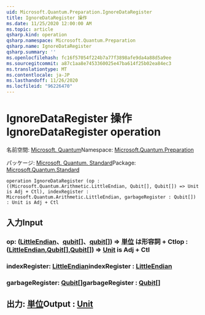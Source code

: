 ```yaml
---
uid: Microsoft.Quantum.Preparation.IgnoreDataRegister
title: IgnoreDataRegister 操作
ms.date: 11/25/2020 12:00:00 AM
ms.topic: article
qsharp.kind: operation
qsharp.namespace: Microsoft.Quantum.Preparation
qsharp.name: IgnoreDataRegister
qsharp.summary: ''
ms.openlocfilehash: fc16f57054f224b7a77f3898afe9da4a88d5a9ee
ms.sourcegitcommit: a87c1aa8e7453360025e47ba614f25b02ea84ec3
ms.translationtype: MT
ms.contentlocale: ja-JP
ms.lasthandoff: 11/26/2020
ms.locfileid: "96226470"
---
```

# <a name="ignoredataregister-operation"></a><span data-ttu-id="5aad1-102">IgnoreDataRegister 操作</span><span class="sxs-lookup"><span data-stu-id="5aad1-102">IgnoreDataRegister operation</span></span>

<span data-ttu-id="5aad1-103">名前空間: [Microsoft. Quantum](xref:Microsoft.Quantum.Preparation)</span><span class="sxs-lookup"><span data-stu-id="5aad1-103">Namespace: [Microsoft.Quantum.Preparation](xref:Microsoft.Quantum.Preparation)</span></span>

<span data-ttu-id="5aad1-104">パッケージ: [Microsoft. Quantum. Standard](https://nuget.org/packages/Microsoft.Quantum.Standard)</span><span class="sxs-lookup"><span data-stu-id="5aad1-104">Package: [Microsoft.Quantum.Standard](https://nuget.org/packages/Microsoft.Quantum.Standard)</span></span>




```qsharp
operation IgnoreDataRegister (op : ((Microsoft.Quantum.Arithmetic.LittleEndian, Qubit[], Qubit[]) => Unit is Adj + Ctl), indexRegister : Microsoft.Quantum.Arithmetic.LittleEndian, garbageRegister : Qubit[]) : Unit is Adj + Ctl
```


## <a name="input"></a><span data-ttu-id="5aad1-105">入力</span><span class="sxs-lookup"><span data-stu-id="5aad1-105">Input</span></span>

### <a name="op--littleendianqubitqubit--unit--is-adj--ctl"></a><span data-ttu-id="5aad1-106">op: ([LittleEndian](xref:Microsoft.Quantum.Arithmetic.LittleEndian)、[qubit](xref:microsoft.quantum.lang-ref.qubit)[]、[qubit](xref:microsoft.quantum.lang-ref.qubit)[]) => [単位](xref:microsoft.quantum.lang-ref.unit)  は形容詞 + Ctl</span><span class="sxs-lookup"><span data-stu-id="5aad1-106">op : ([LittleEndian](xref:Microsoft.Quantum.Arithmetic.LittleEndian),[Qubit](xref:microsoft.quantum.lang-ref.qubit)[],[Qubit](xref:microsoft.quantum.lang-ref.qubit)[]) => [Unit](xref:microsoft.quantum.lang-ref.unit)  is Adj + Ctl</span></span>




### <a name="indexregister--littleendian"></a><span data-ttu-id="5aad1-107">indexRegister: [LittleEndian](xref:Microsoft.Quantum.Arithmetic.LittleEndian)</span><span class="sxs-lookup"><span data-stu-id="5aad1-107">indexRegister : [LittleEndian](xref:Microsoft.Quantum.Arithmetic.LittleEndian)</span></span>




### <a name="garbageregister--qubit"></a><span data-ttu-id="5aad1-108">garbageRegister: [Qubit](xref:microsoft.quantum.lang-ref.qubit)[]</span><span class="sxs-lookup"><span data-stu-id="5aad1-108">garbageRegister : [Qubit](xref:microsoft.quantum.lang-ref.qubit)[]</span></span>





## <a name="output--unit"></a><span data-ttu-id="5aad1-109">出力: [単位](xref:microsoft.quantum.lang-ref.unit)</span><span class="sxs-lookup"><span data-stu-id="5aad1-109">Output : [Unit](xref:microsoft.quantum.lang-ref.unit)</span></span>

